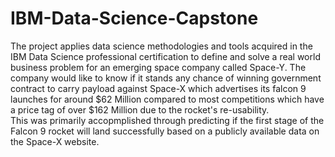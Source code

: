# IBM-Data-Science-Capstone
The project applies data science methodologies and tools acquired in the IBM Data Science professional certification to define and solve a real world business problem for an emerging space company called Space-Y. The company would like to know if it stands any chance of winning government contract to carry payload against Space-X which advertises its falcon 9 launches for around $62 Million compared to most competitions which have a price tag of over $162 Million due to the rocket's re-usability.   
This was primarily accopmplished through predicting if the first stage of the Falcon 9 rocket will land successfully based on a publicly available data on the Space-X website.  

